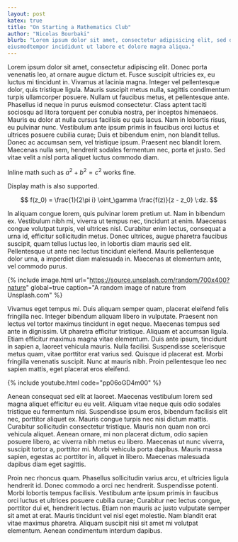 ```yaml
---
layout: post
katex: true
title: "On Starting a Mathematics Club"
author: "Nicolas Bourbaki"
blurb: "Lorem ipsum dolor sit amet, consectetur adipisicing elit, sed do
eiusmodtempor incididunt ut labore et dolore magna aliqua."
---
```


Lorem ipsum dolor sit amet, consectetur adipiscing elit. Donec porta venenatis
leo, at ornare augue dictum et. Fusce suscipit ultricies ex, eu luctus mi
tincidunt in. Vivamus at lacinia magna. Integer vel pellentesque dolor, quis
tristique ligula. Mauris suscipit metus nulla, sagittis condimentum turpis
ullamcorper posuere. Nullam ut faucibus metus, et pellentesque ante. Phasellus
id neque in purus euismod consectetur. Class aptent taciti sociosqu ad litora
torquent per conubia nostra, per inceptos himenaeos. Mauris eu dolor at nulla
cursus facilisis eu quis lacus. Nam in lobortis risus, eu pulvinar nunc.
Vestibulum ante ipsum primis in faucibus orci luctus et ultrices posuere
cubilia curae; Duis et bibendum enim, non blandit tellus. Donec ac accumsan
sem, vel tristique ipsum. Praesent nec blandit lorem. Maecenas nulla sem,
hendrerit sodales fermentum nec, porta et justo. Sed vitae velit a nisl porta
aliquet luctus commodo diam.

Inline math such as $a^2 + b^2 = c^2$ works fine.

Display math is also supported.

$$
    f(z_0) = \frac{1}{2\pi i} \oint_\gamma \frac{f(z)}{z - z_0} \:dz.
$$

In aliquam congue lorem, quis pulvinar lorem pretium ut. Nam in bibendum ex.
Vestibulum nibh mi, viverra ut tempus nec, tincidunt at enim. Maecenas congue
volutpat turpis, vel ultrices nisl. Curabitur enim lectus, consequat a urna id,
efficitur sollicitudin metus. Donec ultrices, augue pharetra faucibus suscipit,
quam tellus luctus leo, in lobortis diam mauris sed elit. Pellentesque ut ante
nec lectus tincidunt eleifend. Mauris pellentesque dolor urna, a imperdiet diam
malesuada in. Maecenas at elementum ante, vel commodo purus.

{% include image.html 
    url="https://source.unsplash.com/random/700x400?nature"
    global=true 
    caption="A random image of nature from Unsplash.com"
%}

Vivamus eget tempus mi. Duis aliquam semper quam, placerat eleifend felis
fringilla nec. Integer bibendum aliquam libero in vulputate. Praesent non
lectus vel tortor maximus tincidunt in eget neque. Maecenas tempus sed ante in
dignissim. Ut pharetra efficitur tristique. Aliquam et accumsan ligula. Etiam
efficitur maximus magna vitae elementum. Duis ante ipsum, tincidunt in sapien
a, laoreet vehicula mauris. Nulla facilisi. Suspendisse scelerisque metus quam,
vitae porttitor erat varius sed. Quisque id placerat est. Morbi fringilla
venenatis suscipit. Nunc at mauris nibh. Proin pellentesque leo nec sapien
mattis, eget placerat eros eleifend.

{% include youtube.html 
    code="pp06oGD4m00"
%}

Aenean consequat sed elit at laoreet. Maecenas vestibulum lorem sed magna
aliquet efficitur eu eu velit. Aliquam vitae neque quis odio sodales tristique
eu fermentum nisi. Suspendisse ipsum eros, bibendum facilisis elit nec,
porttitor aliquet ex. Mauris congue turpis nec nisi dictum mattis. Curabitur
sollicitudin consectetur tristique. Mauris non quam non orci vehicula aliquet.
Aenean ornare, mi non placerat dictum, odio sapien posuere libero, ac viverra
nibh metus eu libero. Maecenas ut nunc viverra, suscipit tortor a, porttitor
mi. Morbi vehicula porta dapibus. Mauris massa sapien, egestas ac porttitor in,
aliquet in libero. Maecenas malesuada dapibus diam eget sagittis.

Proin nec rhoncus quam. Phasellus sollicitudin varius arcu, et ultricies ligula
hendrerit id. Donec commodo a orci nec hendrerit. Suspendisse potenti. Morbi
lobortis tempus facilisis. Vestibulum ante ipsum primis in faucibus orci luctus
et ultrices posuere cubilia curae; Curabitur nec lectus congue, porttitor dui
et, hendrerit lectus. Etiam non mauris ac justo vulputate semper sit amet at
erat. Mauris tincidunt vel nisl eget molestie. Nam blandit erat vitae maximus
pharetra. Aliquam suscipit nisi sit amet mi volutpat elementum. Aenean
condimentum interdum dapibus.
